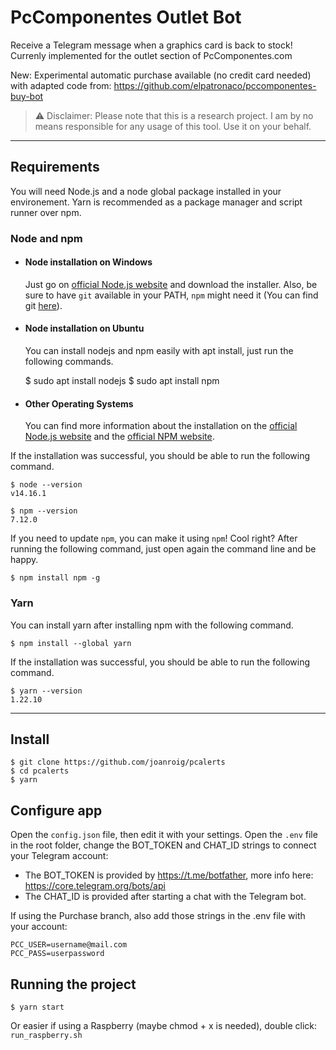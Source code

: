 # PcComponentes Outlet Bot

Receive a Telegram message when a graphics card is back to stock!
Currenly implemented for the outlet section of PcComponentes.com

New: Experimental automatic purchase available (no credit card needed) with adapted code from: https://github.com/elpatronaco/pccomponentes-buy-bot

> ⚠️ Disclaimer: Please note that this is a research project. I am by no means responsible for any usage of this tool. Use it on your behalf.

---

## Requirements

You will need Node.js and a node global package installed in your environement. Yarn is recommended as a package manager and script runner over npm.

### Node and npm

- #### Node installation on Windows

  Just go on [official Node.js website](https://nodejs.org/) and download the installer.
  Also, be sure to have `git` available in your PATH, `npm` might need it (You can find git [here](https://git-scm.com/)).

- #### Node installation on Ubuntu

  You can install nodejs and npm easily with apt install, just run the following commands.

  $ sudo apt install nodejs
  $ sudo apt install npm

- #### Other Operating Systems

  You can find more information about the installation on the [official Node.js website](https://nodejs.org/) and the [official NPM website](https://npmjs.org/).

If the installation was successful, you should be able to run the following command.

    $ node --version
    v14.16.1

    $ npm --version
    7.12.0

If you need to update `npm`, you can make it using `npm`! Cool right? After running the following command, just open again the command line and be happy.

    $ npm install npm -g

### Yarn

You can install yarn after installing npm with the following command.

    $ npm install --global yarn

If the installation was successful, you should be able to run the following command.

    $ yarn --version
    1.22.10

---

## Install

    $ git clone https://github.com/joanroig/pcalerts
    $ cd pcalerts
    $ yarn

## Configure app

Open the `config.json` file, then edit it with your settings.
Open the `.env` file in the root folder, change the BOT_TOKEN and CHAT_ID strings to connect your Telegram account:

- The BOT_TOKEN is provided by https://t.me/botfather, more info here: https://core.telegram.org/bots/api
- The CHAT_ID is provided after starting a chat with the Telegram bot.

If using the Purchase branch, also add those strings in the .env file with your account:

    PCC_USER=username@mail.com
    PCC_PASS=userpassword

## Running the project

    $ yarn start

Or easier if using a Raspberry (maybe chmod + x is needed), double click: `run_raspberry.sh`
